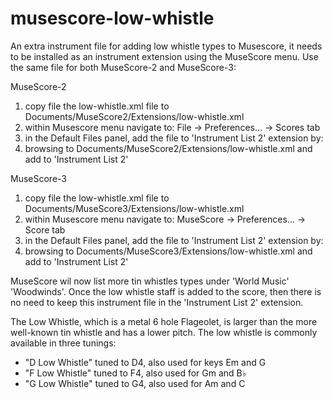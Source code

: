 # musescore-low-whistle
An extra instrument file for adding low whistle types to Musescore, it needs to be
installed as an instrument extension using the MuseScore menu. Use the same file for
both MuseScore-2 and MuseScore-3:

MuseScore-2
1. copy file the low-whistle.xml file to Documents/MuseScore2/Extensions/low-whistle.xml
2. within Musescore menu navigate to: File -> Preferences... -> Scores tab
3. in the Default Files panel, add the file to 'Instrument List 2' extension by:
4. browsing to Documents/MuseScore2/Extensions/low-whistle.xml and add to 'Instrument List 2'

MuseScore-3
1. copy file the low-whistle.xml file to Documents/MuseScore3/Extensions/low-whistle.xml
2. within Musescore menu navigate to: MuseScore -> Preferences... -> Score tab
3. in the Default Files panel, add the file to 'Instrument List 2' extension by:
4. browsing to Documents/MuseScore3/Extensions/low-whistle.xml and add to 'Instrument List 2'

MuseScore wil now list more tin whistles types under 'World Music' 'Woodwinds'. Once the
low whistle staff is added to the score, then there is no need to keep this instrument
file in the 'Instrument List 2' extension.

The Low Whistle, which is a metal 6 hole Flageolet, is larger than the more well-known tin
whistle and has a lower pitch. The low whistle is commonly available in three tunings:
* "D Low Whistle" tuned to D4, also used for keys Em and G
* "F Low Whistle" tuned to F4, also used for Gm and B♭
* "G Low Whistle" tuned to G4, also used for Am and C
